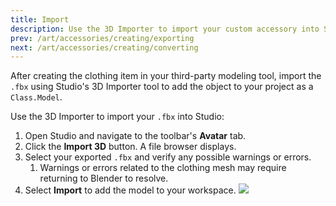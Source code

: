 ```yaml
---
title: Import
description: Use the 3D Importer to import your custom accessory into Studio.
prev: /art/accessories/creating/exporting
next: /art/accessories/creating/converting
---
```


After creating the clothing item in your third-party modeling tool, import the `.fbx` using Studio's 3D Importer tool to add the object to your project as a `Class.Model`.

Use the 3D Importer to import your `.fbx` into Studio:

1. Open Studio and navigate to the toolbar's **Avatar** tab.
2. Click the **Import 3D** button. A file browser displays.
3. Select your exported `.fbx` and verify any possible warnings or errors.
   1. Warnings or errors related to the clothing mesh may require returning to Blender to resolve.
4. Select **Import** to add the model to your workspace.
   <img src="../../../assets/art/accessories/creating/Exporting-Clothing-In-Studio.png" />
